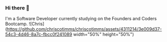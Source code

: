 ### Hi there 👋

I'm a Software Developer currently studying on the Founders and Coders Bootcamp.
![Chris](https://github.com/chriscotimms/chriscotimms/assets/4311214/3e009d37-54c3-4d46-8a7c-fbcc0f241089 width="50%" height="50%")



<!--
**chriscotimms/chriscotimms** is a ✨ _special_ ✨ repository because its `README.md` (this file) appears on your GitHub profile.

Here are some ideas to get you started:

- 🔭 I’m currently working on ...
- 🌱 I’m currently learning ...
- 👯 I’m looking to collaborate on ...
- 🤔 I’m looking for help with ...
- 💬 Ask me about ...
- 📫 How to reach me: ...
- 😄 Pronouns: ...
- ⚡ Fun fact: ...
-->
